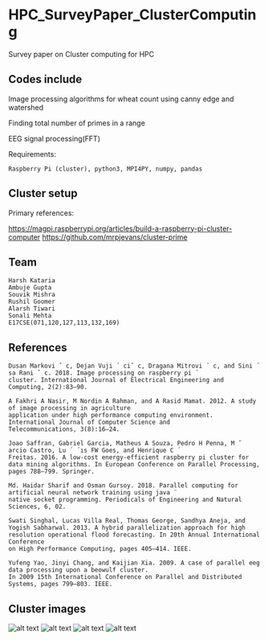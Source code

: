 # HPC_SurveyPaper_ClusterComputing
Survey paper on Cluster computing for HPC

## Codes include
Image processing algorithms for wheat count using canny edge and watershed

Finding total number of primes in a range

EEG signal processing(FFT)

Requirements: 

```Raspberry Pi (cluster), python3, MPI4PY, numpy, pandas```

## Cluster setup

Primary references: 

<https://magpi.raspberrypi.org/articles/build-a-raspberry-pi-cluster-computer>
<https://github.com/mrpjevans/cluster-prime>

## Team
```
Harsh Kataria
Ambuje Gupta
Souvik Mishra
Rushil Goomer
Alarsh Tiwari
Sonali Mehta
E17CSE(071,120,127,113,132,169)
```

## References
```
Dusan Markovi ˇ c, Dejan Vuji ´ ciˇ c, Dragana Mitrovi ´ c, and Sini ´ sa Rani ˇ c. 2018. Image processing on raspberry pi ´
cluster. International Journal of Electrical Engineering and Computing, 2(2):83–90.

A Fakhri A Nasir, M Nordin A Rahman, and A Rasid Mamat. 2012. A study of image processing in agriculture
application under high performance computing environment. International Journal of Computer Science and
Telecommunications, 3(8):16–24.

Joao Saffran, Gabriel Garcia, Matheus A Souza, Pedro H Penna, M ˜ arcio Castro, Lu ´ ´ıs FW Goes, and Henrique C ´
Freitas. 2016. A low-cost energy-efficient raspberry pi cluster for data mining algorithms. In European Conference on Parallel Processing, pages 788–799. Springer.

Md. Haidar Sharif and Osman Gursoy. 2018. Parallel computing for artificial neural network training using java ¨
native socket programming. Periodicals of Engineering and Natural Sciences, 6, 02.

Swati Singhal, Lucas Villa Real, Thomas George, Sandhya Aneja, and Yogish Sabharwal. 2013. A hybrid parallelization approach for high resolution operational flood forecasting. In 20th Annual International Conference
on High Performance Computing, pages 405–414. IEEE.

Yufeng Yao, Jinyi Chang, and Kaijian Xia. 2009. A case of parallel eeg data processing upon a beowulf cluster.
In 2009 15th International Conference on Parallel and Distributed Systems, pages 799–803. IEEE.
```

## Cluster images
![alt text](https://github.com/rockangator/HPC_SurveyPaper_ClusterComputing/blob/master/setup%20images/1.jpeg)
![alt text](https://github.com/rockangator/HPC_SurveyPaper_ClusterComputing/blob/master/setup%20images/2.jpeg)
![alt text](https://github.com/rockangator/HPC_SurveyPaper_ClusterComputing/blob/master/setup%20images/3.jpeg)
![alt text](https://github.com/rockangator/HPC_SurveyPaper_ClusterComputing/blob/master/setup%20images/4.jpeg)

